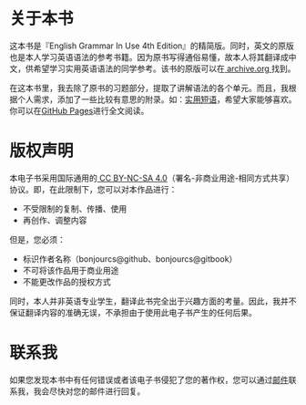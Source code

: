 # 关于本书

这本书是『English Grammar In Use 4th Edition』的精简版。同时，英文的原版也是本人学习英语语法的参考书籍。因为原书写得通俗易懂，故本人将其翻译成中文，供希望学习实用英语语法的同学参考。该书的原版可以在[ archive.org ](https://archive.org/details/3EnglishGrammarInUse4thEdition)找到。

在这本书里，我去除了原书的习题部分，提取了讲解语法的各个单元。而且，我根据个人需求，添加了一些比较有意思的附录。如：[实用短语](https://bonjourcs.github.io/english-grammar-in-use/#/appendix/interesting-phrases)，希望大家能够喜欢。你可以在[GitHub Pages](https://bonjourcs.github.io/english-grammar-in-use)进行全文阅读。

# 版权声明

本电子书采用国际通用的[ CC BY-NC-SA 4.0](https://creativecommons.org/licenses/by-nc-sa/4.0/)（署名-非商业用途-相同方式共享）协议。即，在此限制下，您可以对本作品进行：

- 不受限制的复制、传播、使用
- 再创作、调整内容

但是，您必须：

- 标识作者名称（bonjourcs@github、bonjourcs@gitbook）
- 不可将该作品用于商业用途
- 不能更改作品的授权方式

同时，本人并非英语专业学生，翻译此书完全出于兴趣方面的考量。因此，我并不保证翻译内容的准确无误，不承担由于使用此电子书产生的任何后果。

# 联系我

如果您发现本书中有任何错误或者该电子书侵犯了您的著作权，您可以通过[邮件](mailto:lch_office@foxmail.com)联系我，我会尽快对您的邮件进行回复。
